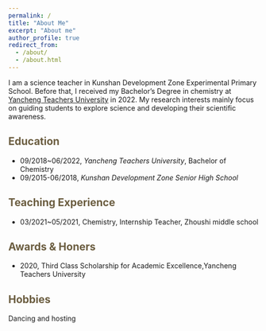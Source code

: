 ```yaml
---
permalink: /
title: "About Me"
excerpt: "About me"
author_profile: true
redirect_from: 
  - /about/
  - /about.html
---
```


I am a science teacher in Kunshan Development Zone Experimental Primary School. Before that, I received my Bachelor’s Degree in chemistry at [Yancheng Teachers University](https://www.yctu.edu.cn/) in 2022. My research interests mainly focus on guiding students to explore science and developing their scientific awareness.

<span style="color:#6b5d40">Education</span>
----------
- 09/2018~06/2022, *Yancheng Teachers University*, Bachelor of Chemistry
- 09/2015-06/2018, *Kunshan Development Zone Senior High School*

<span style="color:#6b5d40">Teaching Experience</span>
--------
- 03/2021~05/2021, Chemistry, Internship Teacher, Zhoushi middle school

<!-- 
**Conference**
1. **<span style="color:#0b5394">[ICSE'22]</span>Recommending Good First Issues in GitHub OSS Projects. <span style="color:#0b5394">(CCF A)</span>**   
    Wenxin Xiao, Hao He, **Weiwei Xu** , Xin Tan , Jinhao Dong , Minghui Zhou [[PDF](https://dl.acm.org/doi/pdf/10.1145/3510003.3510196)] 
    In: The 44th International Conference on Software Engineering, May 21-29, 2022, pages to appear, Pittsburgh, PA, USA 
 -->

<!-- <span style="color:#6b5d40">Teaching Experience</span>
----------
- 


<span style="color:#6b5d40">Patents</span>
---------
-  -->

<span style="color:#6b5d40">Awards & Honers</span>
---------------

- 2020, Third Class Scholarship for Academic Excellence,Yancheng Teachers University

<span style="color:#6b5d40">Hobbies</span>
----------------
Dancing and hosting
